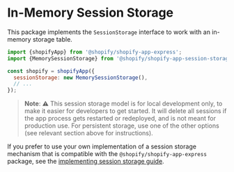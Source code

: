 # In-Memory Session Storage

This package implements the `SessionStorage` interface to work with an in-memory storage table.

```js
import {shopifyApp} from '@shopify/shopify-app-express';
import {MemorySessionStorage} from '@shopify/shopify-app-session-storage-memory';

const shopify = shopifyApp({
  sessionStorage: new MemorySessionStorage(),
  // ...
});
```

> **Note**: :warning: This session storage model is for local development only, to make it easier for developers to get started.
> It will delete all sessions if the app process gets restarted or redeployed, and is not meant for production use.
> For persistent storage, use one of the other options (see relevant section above for instructions).

If you prefer to use your own implementation of a session storage mechanism that is compatible with the `@shopify/shopify-app-express` package, see the [implementing session storage guide](https://github.com/Shopify/shopify-app-js/blob/main/packages/session-storage/shopify-app-session-storage/implementing-session-storage.md).
